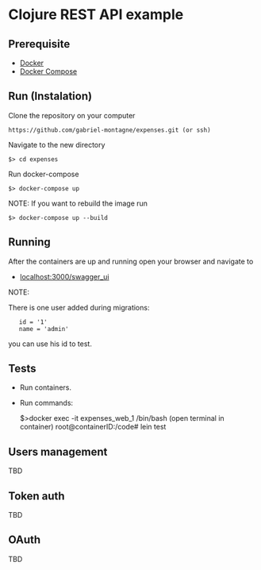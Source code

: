 # Clojure REST API example

## Prerequisite

 - [Docker](https://docs.docker.com/install/#server)
 - [Docker Compose](https://docs.docker.com/compose/install/)

## Run (Instalation)

Clone the repository on your computer

    https://github.com/gabriel-montagne/expenses.git (or ssh)

Navigate to the new directory

    $> cd expenses
    
Run docker-compose
    
    $> docker-compose up
    
NOTE:
If you want to rebuild the image run

    $> docker-compose up --build

## Running

After the containers are up and running open your browser and navigate to
 - [localhost:3000/swagger_ui](http://localhost:3000/swagger_ui)

NOTE:

 There is one user added during migrations: 
 
 ```
    id = '1'
    name = 'admin'
 ```
 you can use his id to test.
 
## Tests

- Run containers.
- Run commands:
    
    $>docker exec -it expenses_web_1 /bin/bash (open terminal in container)
    root@containerID:/code# lein test
    
## Users management

TBD

## Token auth

TBD 

## OAuth

TBD